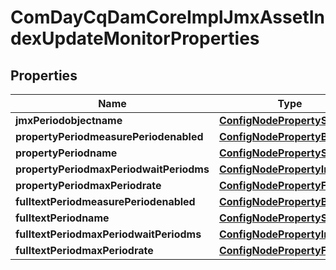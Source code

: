 
# ComDayCqDamCoreImplJmxAssetIndexUpdateMonitorProperties

## Properties
Name | Type | Description | Notes
------------ | ------------- | ------------- | -------------
**jmxPeriodobjectname** | [**ConfigNodePropertyString**](ConfigNodePropertyString.md) |  |  [optional]
**propertyPeriodmeasurePeriodenabled** | [**ConfigNodePropertyBoolean**](ConfigNodePropertyBoolean.md) |  |  [optional]
**propertyPeriodname** | [**ConfigNodePropertyString**](ConfigNodePropertyString.md) |  |  [optional]
**propertyPeriodmaxPeriodwaitPeriodms** | [**ConfigNodePropertyInteger**](ConfigNodePropertyInteger.md) |  |  [optional]
**propertyPeriodmaxPeriodrate** | [**ConfigNodePropertyFloat**](ConfigNodePropertyFloat.md) |  |  [optional]
**fulltextPeriodmeasurePeriodenabled** | [**ConfigNodePropertyBoolean**](ConfigNodePropertyBoolean.md) |  |  [optional]
**fulltextPeriodname** | [**ConfigNodePropertyString**](ConfigNodePropertyString.md) |  |  [optional]
**fulltextPeriodmaxPeriodwaitPeriodms** | [**ConfigNodePropertyInteger**](ConfigNodePropertyInteger.md) |  |  [optional]
**fulltextPeriodmaxPeriodrate** | [**ConfigNodePropertyFloat**](ConfigNodePropertyFloat.md) |  |  [optional]



